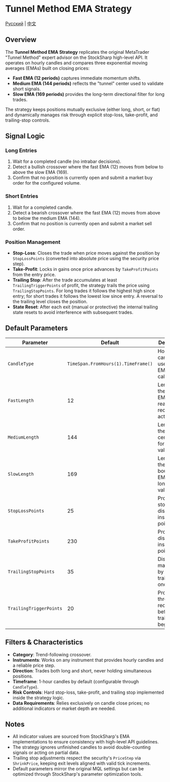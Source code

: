 # Tunnel Method EMA Strategy
[Русский](README_ru.md) | [中文](README_zh.md)

## Overview
The **Tunnel Method EMA Strategy** replicates the original MetaTrader "Tunnel Method" expert advisor on the StockSharp high-level API. It operates on hourly candles and compares three exponential moving averages (EMAs) built on closing prices:

- **Fast EMA (12 periods)** captures immediate momentum shifts.
- **Medium EMA (144 periods)** reflects the "tunnel" center used to validate short signals.
- **Slow EMA (169 periods)** provides the long-term directional filter for long trades.

The strategy keeps positions mutually exclusive (either long, short, or flat) and dynamically manages risk through explicit stop-loss, take-profit, and trailing-stop controls.

## Signal Logic
### Long Entries
1. Wait for a completed candle (no intrabar decisions).
2. Detect a bullish crossover where the fast EMA (12) moves from below to above the slow EMA (169).
3. Confirm that no position is currently open and submit a market buy order for the configured volume.

### Short Entries
1. Wait for a completed candle.
2. Detect a bearish crossover where the fast EMA (12) moves from above to below the medium EMA (144).
3. Confirm that no position is currently open and submit a market sell order.

### Position Management
- **Stop-Loss**: Closes the trade when price moves against the position by `StopLossPoints` (converted into absolute price using the security price step).
- **Take-Profit**: Locks in gains once price advances by `TakeProfitPoints` from the entry price.
- **Trailing Stop**: After the trade accumulates at least `TrailingTriggerPoints` of profit, the strategy trails the price using `TrailingStopPoints`. For long trades it follows the highest high since entry; for short trades it follows the lowest low since entry. A reversal to the trailing level closes the position.
- **State Reset**: After each exit (manual or protective) the internal trailing state resets to avoid interference with subsequent trades.

## Default Parameters
| Parameter | Default | Description |
|-----------|---------|-------------|
| `CandleType` | `TimeSpan.FromHours(1).TimeFrame()` | Hourly candles used for EMA calculations. |
| `FastLength` | 12 | Length of the fast EMA that reacts to recent price action. |
| `MediumLength` | 144 | Length of the tunnel center EMA for short validation. |
| `SlowLength` | 169 | Length of the tunnel boundary EMA for long validation. |
| `StopLossPoints` | 25 | Protective stop distance in instrument points. |
| `TakeProfitPoints` | 230 | Profit target distance in instrument points. |
| `TrailingStopPoints` | 35 | Distance maintained by the trailing stop once active. |
| `TrailingTriggerPoints` | 20 | Profit threshold required before trailing begins. |

## Filters & Characteristics
- **Category**: Trend-following crossover.
- **Instruments**: Works on any instrument that provides hourly candles and a reliable price step.
- **Direction**: Trades both long and short, never holding simultaneous positions.
- **Timeframe**: 1-hour candles by default (configurable through `CandleType`).
- **Risk Controls**: Hard stop-loss, take-profit, and trailing stop implemented inside the strategy logic.
- **Data Requirements**: Relies exclusively on candle close prices; no additional indicators or market depth are needed.

## Notes
- All indicator values are sourced from StockSharp's EMA implementations to ensure consistency with high-level API guidelines.
- The strategy ignores unfinished candles to avoid double-counting signals or acting on partial data.
- Trailing stop adjustments respect the security's `PriceStep` via `ShrinkPrice`, keeping exit levels aligned with valid tick increments.
- Default parameters mirror the original MQL settings but can be optimized through StockSharp's parameter optimization tools.

